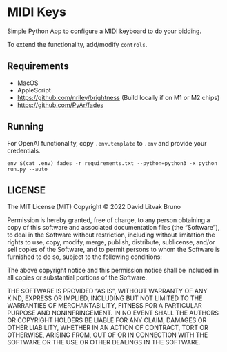 # MIDI Keys

Simple Python App to configure a MIDI keyboard to do your bidding.

To extend the functionality, add/modify `controls`.

## Requirements

- MacOS
- AppleScript
- https://github.com/nriley/brightness (Build locally if on M1 or M2 chips)
- https://github.com/PyAr/fades

## Running

For OpenAI functionality, copy `.env.template` to `.env` and provide your credentials.

```
env $(cat .env) fades -r requirements.txt --python=python3 -x python run.py --auto
```

## LICENSE

The MIT License (MIT)
Copyright © 2022 David Litvak Bruno

Permission is hereby granted, free of charge, to any person obtaining a copy of this software and associated documentation files (the “Software”), to deal in the Software without restriction, including without limitation the rights to use, copy, modify, merge, publish, distribute, sublicense, and/or sell copies of the Software, and to permit persons to whom the Software is furnished to do so, subject to the following conditions:

The above copyright notice and this permission notice shall be included in all copies or substantial portions of the Software.

THE SOFTWARE IS PROVIDED “AS IS”, WITHOUT WARRANTY OF ANY KIND, EXPRESS OR IMPLIED, INCLUDING BUT NOT LIMITED TO THE WARRANTIES OF MERCHANTABILITY, FITNESS FOR A PARTICULAR PURPOSE AND NONINFRINGEMENT. IN NO EVENT SHALL THE AUTHORS OR COPYRIGHT HOLDERS BE LIABLE FOR ANY CLAIM, DAMAGES OR OTHER LIABILITY, WHETHER IN AN ACTION OF CONTRACT, TORT OR OTHERWISE, ARISING FROM, OUT OF OR IN CONNECTION WITH THE SOFTWARE OR THE USE OR OTHER DEALINGS IN THE SOFTWARE.
